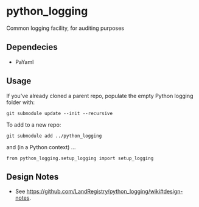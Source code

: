 # python_logging
Common logging facility, for auditing purposes

## Dependecies

* PaYaml

## Usage

If you've already cloned a parent repo, populate the empty Python logging folder with:
```
git submodule update --init --recursive
```

To add to a new repo:

```git submodule add ../python_logging```

and (in a Python context) ...

```from python_logging.setup_logging import setup_logging```

## Design Notes

* See https://github.com/LandRegistry/python_logging/wiki#design-notes.
